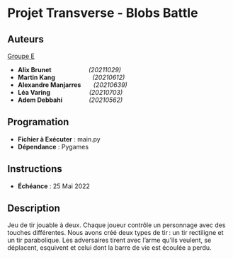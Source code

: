 # Projet Transverse - Blobs Battle

## Auteurs

<ins>Groupe E</ins>

- **Alix Brunet**      _(20211029)_
- **Martin Kang**      _(20210612)_
- **Alexandre Manjarres**  _(20210639)_
- **Léa Varing**        _(20210703)_
- **Adem Debbahi**             _(20210562)_
  
## Programation

- **Fichier à Exécuter** : main.py
- **Dépendance** : Pygames

## Instructions

- **Échéance** : 25 Mai 2022

## Description

Jeu de tir jouable à deux. Chaque joueur contrôle un personnage avec des touches différentes. Nous avons créé deux types de tir : un tir rectiligne et un tir parabolique. Les adversaires tirent avec l’arme qu’ils veulent, se déplacent, esquivent et celui dont la barre de vie est écoulée a perdu.   
